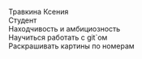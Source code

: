 Травкина Ксения  
Студент  
Находчивость и амбициозность  
Научиться работать с git`ом  
Раскрашивать картины по номерам  